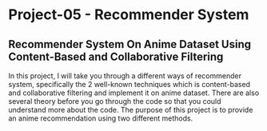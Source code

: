 # Project-05 - Recommender System
## Recommender System On Anime Dataset Using Content-Based and Collaborative Filtering

In this project, I will take you through a different ways of recommender system, specifically the 2 well-known techniques which is content-based and collaborative filtering and implement it on anime dataset. There are also several theory before you go through the code so that you could understand more about the code. The purpose of this project is to provide an anime recommendation using two different methods. 
